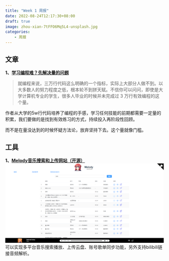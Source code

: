 ```yaml
---
title: "Week 1 周报"
date: 2022-08-24T12:17:30+08:00
draft: true
image: zhou-xian-7tFFO6Mq5L4-unsplash.jpg
categories:
    - 周报
---
```



## 文章

**1、[学习编程难？先解决量的问题](https://catcoding.me/p/entry-for-learning-programming/)**

> 就编程来说，三万行代码这么明确的一个指标，实际上大部分人做不到。以大多数人的努力程度之低，根本轮不到拼天赋。不信你可以问问，即使是大学计算机专业的学生，很多人毕业的时候并未完成过 3 万行有效编程的这个量。

作者从大学的5w行代码培养了编程的手感，学习任何技能的前期都需要一定量的积累，我们要做的是找到有效练习的方式，持续投入再阶段性回顾。

而不是在量没达到的时候怀疑方法论，放弃坚持下去。这个量就像门槛。

## 工具

**1、[Melody音乐搜索和上传网站（开源）](https://github.com/foamzou/melody)**
![Melody](melody.png)
可以实现多平台音乐搜索播放、上传云盘、账号歌单同步功能，另外支持bilibili链接音频解析。
